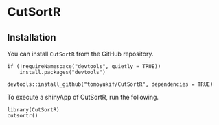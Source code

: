 # CutSortR

## Installation
You can install `CutSortR` from the GitHub repository.
```
if (!requireNamespace("devtools", quietly = TRUE))
    install.packages("devtools")
    
devtools::install_github("tomoyukif/CutSortR", dependencies = TRUE)
```

To execute a shinyApp of CutSortR, run the following.
```
library(CutSortR)
cutsortr()
```
